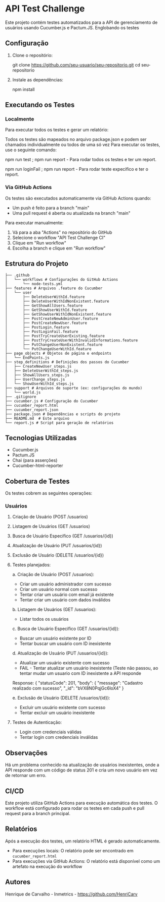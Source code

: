 # API Test Challenge

   Este projeto contém testes automatizados para a API de gerenciamento de usuários usando Cucumber.js e Pactum.JS.
   Englobando os testes

## Configuração

1. Clone o repositório:

   git clone https://github.com/seu-usuario/seu-repositorio.git
   cd seu-repositorio

2. Instale as dependências:

   npm install

## Executando os Testes

### Localmente

   Para executar todos os testes e gerar um relatório:

   Todos os testes são mapeados no arquivo package.json e podem ser chamados individualmente ou todos de uma só vez
   Para executar os testes, use o seguinte comando:

   npm run test ; npm run report - Para rodar todos os testes e ter um report.

   npm run loginFail ; npm run report - Para rodar teste expecifico e ter o report.

### Via GitHub Actions

   Os testes são executados automaticamente via GitHub Actions quando:
   - Um push é feito para a branch "main"
   - Uma pull request é aberta ou atualizada na branch "main"

   Para executar manualmente:
   1. Vá para a aba "Actions" no repositório do GitHub
   2. Selecione o workflow "API Test Challenge CI"
   3. Clique em "Run workflow"
   4. Escolha a branch e clique em "Run workflow"

## Estrutura do Projeto
```
├── .github
│   └── workflows # Configurações do GitHub Actions
│       └── node-tests.yml 
├── features # Arquivos .feature do Cucumber
│   └── user
│       ├── DeleteUserWithId.feature
│       ├── DeleteUserWithIdNonExistent.feature
│       ├── GetShowAllUsers.feature
│       ├── GetShowUserWithId.feature
│       ├── GetShowUserWithIdNonExistent.feature
│       ├── PostCreateNewAdminUser.feature
│       ├── PostCreateNewUser.feature
│       ├── PostLogin.feature
│       ├── PostLoginFail.feature
│       ├── PostTryCreateUserExisting.feature
│       ├── PostTryCreateUserWithInvalidInformations.feature
│       ├── PutChangeUserNonExistent.feature
│       └── PutChangeUserWithId.feature
├── page_objects # Objetos de página e endpoints
│   └── EndPoints.js
├── step_definitions # Definições dos passos do Cucumber
│   ├── CreateNewUser_steps.js
│   ├── DeleteUserWithId_steps.js
│   ├── ShowAllUsers_steps.js
│   ├── UserChange_steps.js
│   └── ShowUserWithId_steps.js
├── support # Arquivos de suporte (ex: configurações do mundo)
│   └── world.js
├── .gitignore
├── cucumber.js # Configuração do Cucumber
├── cucumber_report.html
├── cucumber_report.json
├── package.json # Dependências e scripts do projeto
├── README.md  # Este arquivo
└── report.js # Script para geração de relatórios
```

## Tecnologias Utilizadas

   - Cucumber.js
   - Pactum.JS
   - Chai (para asserções)
   - Cucumber-html-reporter

## Cobertura de Testes

   Os testes cobrem as seguintes operações:

### Usuários
   1. Criação de Usuário (POST /usuarios)
   2. Listagem de Usuários (GET /usuarios)
   3. Busca de Usuário Específico (GET /usuarios/{id})
   4. Atualização de Usuário (PUT /usuarios/{id})
   5. Exclusão de Usuário (DELETE /usuarios/{id})

1. Testes planejados:

   a. Criação de Usuário (POST /usuarios):
   - Criar um usuário administrador com sucesso
   - Criar um usuário normal com sucesso
   - Tentar criar um usuário com email já existente
   - Tentar criar um usuário com dados inválidos

   b. Listagem de Usuários (GET /usuarios):
   - Listar todos os usuários

   c. Busca de Usuário Específico (GET /usuarios/{id}):
   - Buscar um usuário existente por ID
   - Tentar buscar um usuário com ID inexistente

   d. Atualização de Usuário (PUT /usuarios/{id}):
   - Atualizar um usuário existente com sucesso
   - FAIL - Tentar atualizar um usuário inexistente (Teste não passou, ao tentar mudar um usuario com ID inexistente a API responde 
   
   Response: {
  "statusCode": 201,
  "body": {
    "message": "Cadastro realizado com sucesso",
    "_id": "bVX8N0PqjGc6loX4"
  }
  
  
   e. Exclusão de Usuário (DELETE /usuarios/{id}):
   - Excluir um usuário existente com sucesso
   - Tentar excluir um usuário inexistente

2. Testes de Autenticação:
   - Login com credenciais válidas
   - Tentar login com credenciais inválidas

## Observações

   Há um problema conhecido na atualização de usuários inexistentes, onde a API responde com um código de status  201 e cria um novo usuário em vez de retornar um erro.


## CI/CD

   Este projeto utiliza GitHub Actions para execução automática dos testes. O workflow está configurado para rodar   os testes em cada push e pull request para a branch principal.

## Relatórios

   Após a execução dos testes, um relatório HTML é gerado automaticamente. 
   - Para execuções locais: O relatório pode ser encontrado em `cucumber_report.html`
   - Para execuções via GitHub Actions: O relatório está disponível como um artefato na execução do workflow

## Autores

   Henrique de Carvalho - Inmetrics - https://github.com/HenriCarv